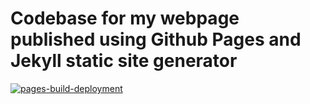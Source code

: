 # Codebase for my webpage published using Github Pages and Jekyll static site generator
[![pages-build-deployment](https://github.com/AnandAthi/AnandAthi.github.io/actions/workflows/pages/pages-build-deployment/badge.svg)](https://github.com/AnandAthi/AnandAthi.github.io/actions/workflows/pages/pages-build-deployment)
